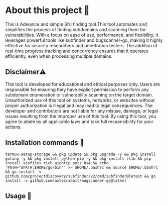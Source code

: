 # About this project 🚀
This is Adwance and simple SNI finding tool.This tool automates and simplifies the process of finding subdomains and scanning them for vulnerabilities. With a focus on ease of use, performance, and flexibility, it leverages powerful tools like subfinder and bugscanner-go, making it highly effective for security researchers and penetration testers. The addition of real-time progress tracking and concurrency ensures that it operates efficiently, even when processing multiple domains.

## Disclaimer⚠️
This tool is developed for educational and ethical purposes only. Users are responsible for ensuring they have explicit permission to perform any subdomain enumeration or vulnerability scanning on the target domain. Unauthorized use of this tool on systems, networks, or websites without proper authorization is illegal and may lead to legal consequences. The developer and contributors are not liable for any misuse, damage, or legal issues resulting from the improper use of this tool. By using this tool, you agree to abide by all applicable laws and take full responsibility for your actions.

## Installation commands 🔗
```shell
termux-setup-storage && pkg update && pkg upgrade -y && pkg install golang -y && pkg install python-pip -y && pkg install zlib && pip install aiofiles rich aiohttp pytz bs4 && echo 'PATH="$PATH:$HOME/go/bin"' >> $HOME/.bashrc && source $HOME/.bashrc && go install -v github.com/projectdiscovery/subfinder/v2/cmd/subfinder@latest && go install -v github.com/aztecrabbit/bugscanner-go@latest
```

## Usage 📌

